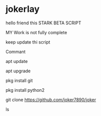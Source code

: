 # jokerlay
 hello friend this STARK BETA 
SCRIPT

MY Work is not fully complete

keep update thi script

Commant

apt update

apt upgrade

pkg install git

pkg install python2

git clone https://github.com/joker7890/joker

ls

